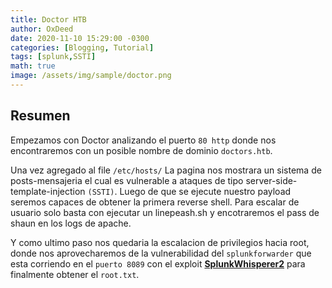 ```yaml
---
title: Doctor HTB
author: OxDeed
date: 2020-11-10 15:29:00 -0300
categories: [Blogging, Tutorial]
tags: [splunk,SSTI]
math: true
image: /assets/img/sample/doctor.png
---
```

## Resumen

Empezamos con Doctor analizando el puerto `80 http` donde nos encontraremos con un posible nombre de dominio `doctors.htb`. 

Una vez agregado al file `/etc/hosts/` La pagina nos mostrara un sistema de posts-mensajeria el cual es vulnerable a ataques de tipo server-side-template-injection `(SSTI)`. Luego de que se ejecute nuestro payload
seremos capaces de obtener la primera reverse shell. Para escalar de usuario solo basta con ejecutar un linepeash.sh y encotraremos el pass de shaun en los logs de apache.

Y como ultimo paso 
nos quedaria la escalacion de privilegios hacia root, donde nos aprovecharemos de la vulnerabilidad del `splunkforwarder` que esta corriendo en el `puerto 8089` con el exploit [**SplunkWhisperer2**](https://github.com/cnotin/SplunkWhisperer2/tree/master/PySplunkWhisperer2) para finalmente obtener el `root.txt`. 


